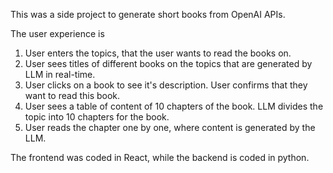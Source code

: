 This was a side project to generate short books from OpenAI APIs. 

The user experience is 
1. User enters the topics, that the user wants to read the books on.
2. User sees titles of different books on the topics that are generated by LLM in real-time.
3. User clicks on a book to see it's description. User confirms that they want to read this book.
4. User sees a table of content of 10 chapters of the book. LLM divides the topic into 10 chapters for the book.
5. User reads the chapter one by one, where content is generated by the LLM.


The frontend was coded in React, while the backend is coded in python.
